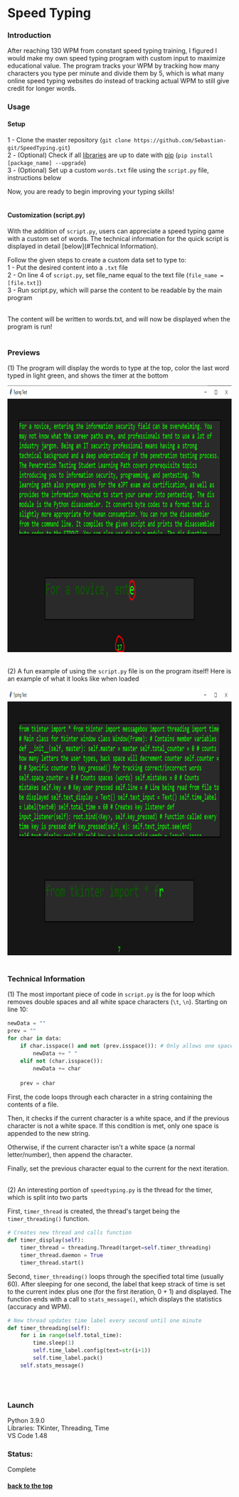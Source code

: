 # <a name="title"></a> Speed Typing

### Introduction
After reaching 130 WPM from constant speed typing training, I figured I would make my own speed typing program with custom input to maximize educational value. The program tracks your WPM by tracking how many characters you type per minute and divide them by 5, which is what many online speed typing websites do instead of tracking actual WPM to still give credit for longer words. <br>


### Usage


#### Setup
1 - Clone the master repository (```git clone https://github.com/Sebastian-git/SpeedTyping.git```) <br>
2 - (Optional) Check if all [libraries](#Launch) are up to date with [pip](https://pip.pypa.io/en/stable/installing/) (```pip install [package_name] --upgrade```) <br>
3 - (Optional) Set up a custom ```words.txt``` file using the ```script.py``` file, instructions below <br>

Now, you are ready to begin improving your typing skills! <br><br>


#### Customization (script.py)

With the addition of ```script.py```, users can appreciate a speed typing game with a custom set of words. The  technical information for the quick script is displayed in detail [below](#Technical Information).  <br>

Follow the given steps to create a custom data set to type to: <br>
1 - Put the desired content into a `.txt` file <br>
2 - On line 4 of `script.py`, set file_name equal to the text file (`file_name = [file.txt]`) <br>
3 - Run script.py, which will parse the content to be readable by the main program <br> <br>

The content will be written to words.txt, and will now be displayed when the program is run! <br><br>


### Previews

(1) The program will display the words to type at the top, color the last word typed in light green, and shows the timer at the bottom <br>

<img width="1000" height="600" alt="portfolio_view" src="https://github.com/Sebastian-git/SpeedTyping/blob/master/imgs/Screenshot_2.png"> <br><br>

(2) A fun example of using the `script.py` file is on the program itself! Here is an example of what it looks like when loaded <br>

<img width="1000" height="600" alt="portfolio_view" src="https://github.com/Sebastian-git/SpeedTyping/blob/master/imgs/Screenshot_1.png"> <br> <br>

### Technical Information 

(1)
The most important piece of code in `script.py` is the for loop which removes double spaces and all white space characters (`\t`, `\n`). Starting on line 10: <br>
``` py
newData = ""
prev = ""
for char in data:
    if char.isspace() and not (prev.isspace()): # Only allows one space at a time
        newData += " "
    elif not (char.isspace()):
        newData += char

    prev = char
```
First, the code loops through each character in a string containing the contents of a file. <br>

Then, it checks if the current character is a white space, and if the previous character is not a white space.
If this condition is met, only one space is appended to the new string. <br>

Otherwise, if the current character isn't a white space (a normal letter/number), then append the character. <br>

Finally, set the previous character equal to the current for the next iteration. <br> <br>


(2)
An interesting portion of `speedtyping.py` is the thread for the timer, which is split into two parts <br>

First, `timer_thread` is created, the thread's target being the `timer_threading()` function.
```py
# Creates new thread and calls function
def timer_display(self):
    timer_thread = threading.Thread(target=self.timer_threading)
    timer_thread.daemon = True
    timer_thread.start() 
```

Second, `timer_threading()` loops through the specified total time (usually 60). After sleeping for one second, the label that keep strack of time is set to the current index plus one (for the first iteration, 0 + 1) and displayed. The function ends with a call to `stats_message()`, which displays the statistics (accuracy and WPM). 
```py
# New thread updates time label every second until one minute
def timer_threading(self):
    for i in range(self.total_time):
        time.sleep(1)
        self.time_label.config(text=str(i+1))
        self.time_label.pack()
    self.stats_message() 
```
<br><br>


### Launch
Python 3.9.0 <br>
Libraries: TKinter, Threading, Time <br>
VS Code 1.48 <br>

### Status: 

Complete

#### [back to the top](#title)

